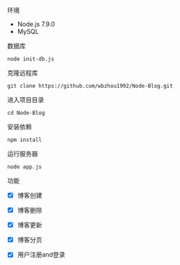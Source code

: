 

环境

* Node.js 7.9.0
* MySQL

数据库

`node init-db.js`

克隆远程库

`git clone https://github.com/wbzhou1992/Node-Blog.git`

进入项目目录

`cd Node-Blog`

安装依赖

`npm install`

运行服务器

`node app.js`

功能
- [x] 博客创建
- [x] 博客删除
- [x] 博客更新
- [x] 博客分页
- [x] 用户注册and登录


